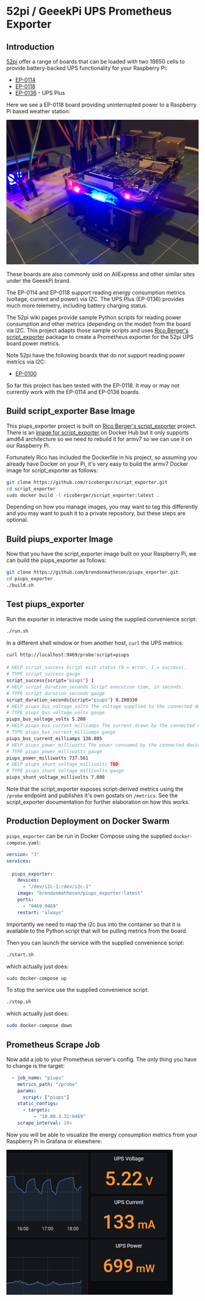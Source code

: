 # 52pi / GeeekPi UPS Prometheus Exporter

## Introduction

[52pi](https://wiki.52pi.com/) offer a range of boards that can be loaded with two 18650 cells to provide battery-backed UPS functionality for your Raspberry Pi:

- [EP-0114](https://wiki.52pi.com/index.php/UPS_for_Raspberry_Pi_4B/3B%2B/3B_SKU:_EP-0114)
- [EP-0118](https://wiki.52pi.com/index.php/UPS_(With_RTC_%26_Coulometer)_For_Raspberry_Pi_SKU:_EP-0118)
- [EP-0136](https://wiki.52pi.com/index.php/UPS_Plus_SKU:_EP-0136) - UPS Plus

Here we see a EP-0118 board providing uninterrupted power to a Raspberry Pi based weather station:

![](_doc/IMG_1120.JPG)

These boards are also commonly sold on AliExpress and other similar sites under the GeeekPi brand.

The EP-0114 and EP-0118 support reading energy consumption metrics (voltage, current and power) via I2C.  The UPS Plus (EP-0136) provides much more telemetry, including battery charging status.

The 52pi wiki pages provide sample Python scripts for reading power consumption and other metrics (depending on the model) from the board via I2C.  This project adapts those sample scripts and uses [Rico Berger's script_exporter](https://github.com/ricoberger/script_exporter) package to create a Prometheus exporter for the 52pi UPS board power metrics.

Note 52pi have the following boards that do not support reading power metrics via I2C:

- [EP-0100](https://wiki.52pi.com/index.php/UPS_for_Raspberry_Pi_3B/3B%2B_SKU:_EP-0100)

So far this project has ben tested with the EP-0118.  It may or may not currently work with the EP-0114 and EP-0136 boards.

## Build script_exporter Base Image

This piups_exporter project is built on [Rico Berger's script_exporter](https://github.com/ricoberger/script_exporter) project.  There is an [image for script_exporter](https://hub.docker.com/r/ricoberger/script_exporter) on Docker Hub but it only supports amd64 architecture so we need to rebuild it for armv7 so we can use it on our Raspberry Pi.

Fortunately Rico has included the Dockerfile in his project, so assuming you already have Docker on your Pi, it's very easy to build the armv7 Docker image for script_exporter as follows:

```bash
git clone https://github.com/ricoberger/script_exporter.git
cd script_exporter
sudo docker build -t ricoberger/script_exporter:latest .
```

Depending on how you manage images, you may want to tag this differently and you may want to push it to a private repository, but these steps are optional.

## Build piups_exporter Image

Now that you have the script_exporter image built on your Raspberry Pi, we can build the piups_exporter as follows:

```bash
git clone https://github.com/brendonmatheson/piups_exporter.git
cd piups_exporter
./build.sh
```

## Test piups_exporter

Run the exporter in interactive mode using the supplied convenience script:

```bash
./run.sh
```

In a different shell window or from another host, `curl` the UPS metrics:

```bash
curl http://localhost:9469/probe?script=piups

# HELP script_success Script exit status (0 = error, 1 = success).
# TYPE script_success gauge
script_success{script="piups"} 1
# HELP script_duration_seconds Script execution time, in seconds.
# TYPE script_duration_seconds gauge
script_duration_seconds{script="piups"} 0.280330
# HELP piups_bus_voltage_volts The voltage supplied to the connected device(s)
# TYPE piups_bus_voltage_volts gauge
piups_bus_voltage_volts 5.208
# HELP piups_bus_current_milliamps The current drawn by the connected device(s)
# TYPE piups_bus_current_milliamps gauge
piups_bus_current_milliamps 136.805
# HELP piups_power_milliwatts The power consumed by the connected devices in milli-watts
# TYPE piups_power_milliwatts gauge
piups_power_milliwatts 737.561
# HELP piups_shunt_voltage_millivolts TBD
# TYPE piups_shunt_voltage_millivolts gauge
piups_shunt_voltage_millivolts 7.080
```

Note that the script_exporter exposes script-derived metrics using the `/probe` endpoint and publishes it's own gostats on `/metrics`.  See the script_exporter documentation for further elaboration on how this works.

## Production Deployment on Docker Swarm

`piups_exporter` can be run in Docker Compose using the supplied `docker-compose.yaml`:

```yaml
version: "3"
services:

  piups_exporter:
    devices:
      - "/dev/i2c-1:/dev/i2c-1"
    image: "brendonmatheson/piups_exporter:latest"
    ports:
      - "9469:9469"
    restart: "always"
```

Importantly we need to map the i2c bus into the container so that it is available to the Python script that will be pulling metrics from the board.

Then you can launch the service with the supplied convenience script:

```bash
./start.sh
```

which actually just does:

```bash
sudo docker-compose up
```

To stop the service use the supplied convenience script:

```bash
./stop.sh
```

which actually just does:

```bash
sudo docker-compose down
```

## Prometheus Scrape Job

Now add a job to your Prometheus server's config.  The only thing you have to change is the target:

```yaml
  - job_name: "piups"
    metrics_path: "/probe"
	params:
      script: ["piups"]
    static_configs:
      - targets:
          - "10.80.3.31:9469"
    scrape_interval: 10s
```

Now you will be able to visualize the energy consumption metrics from your Raspberry Pi in Grafana or elsewhere:

![](_doc/grafana.png)

